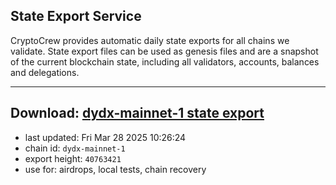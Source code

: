## State Export Service
CryptoCrew provides automatic daily state exports for all chains we validate. State export files can be used as genesis files and are a snapshot of the current blockchain state, including all validators, accounts, balances and delegations.

---
**Download: [dydx-mainnet-1 state export](https://dl-tyo.ccvalidators.com/SERVICE/dydx/dydx-mainnet-1_export_40763421.json)**
---

- last updated: Fri Mar 28 2025 10:26:24
- chain id: `dydx-mainnet-1`
- export height: `40763421`
- use for: airdrops, local tests, chain recovery
